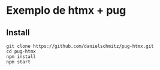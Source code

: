 # Exemplo de htmx + pug

## Install

```
git clone https://github.com/danielschmitz/pug-htmx.git
cd pug-htmx
npm install
npm start
```
